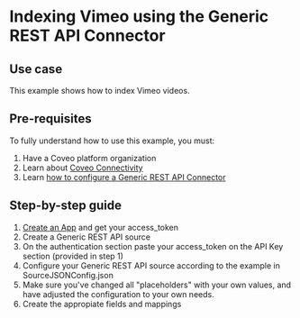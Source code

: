 # Indexing Vimeo using the Generic REST API Connector

## Use case
This example shows how to index Vimeo videos.

## Pre-requisites
To fully understand how to use this example, you must:
1. Have a Coveo platform organization
2. Learn about [Coveo Connectivity](https://docs.coveo.com/en/1702/cloud-v2-administrators/add-or-edit-a-source-using-one-of-the-available-connectors)
3. Learn [how to configure a Generic REST API Connector](https://docs.coveo.com/en/1896/cloud-v2-administrators/add-or-edit-a-generic-rest-api-source)

## Step-by-step guide
1. [Create an App](https://developer.vimeo.com/api/guides/start) and get your access_token
2. Create a Generic REST API source
3. On the authentication section paste your access_token on the API Key section (provided in step 1)
4. Configure your Generic REST API source according to the example in SourceJSONConfig.json
5. Make sure you've changed all "placeholders" with your own values, and have adjusted the configuration to your own needs.
6. Create the appropiate fields and mappings